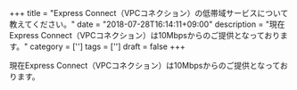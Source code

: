 +++
title = "Express Connect（VPCコネクション）の低帯域サービスについて教えてください。"
date = "2018-07-28T16:14:11+09:00"
description = "現在Express Connect（VPCコネクション）は10Mbpsからのご提供となっております。"
category = ['']
tags = ['']
draft = false
+++

現在Express Connect（VPCコネクション）は10Mbpsからのご提供となっております。
